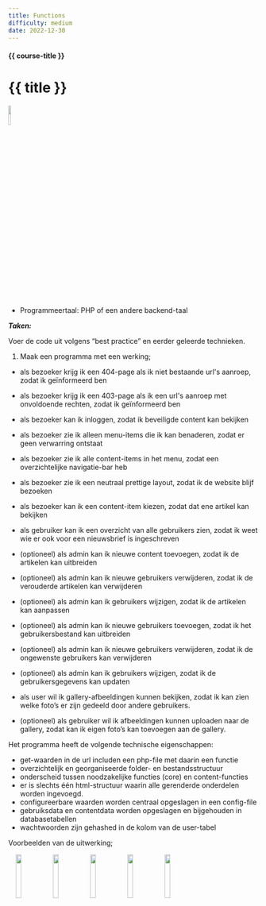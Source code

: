```yaml
---
title: Functions
difficulty: medium
date: 2022-12-30
---
```


#### {{ course-title }}
# {{ title }}

[//]: # ([Aap met link]&#40;{{ '/_assets/img/aap.jpg' | url }}&#41;)

<img src="{{ '/_assets/api/PHP-logo.png' | url }}" style="width:10%;">

* Programmeertaal: PHP of een andere backend-taal

***Taken:***

Voer de code uit volgens “best practice” en eerder geleerde technieken.

1. Maak een programma met een werking;
* als bezoeker krijg ik een 404-page als ik niet bestaande url's aanroep, zodat ik geïnformeerd ben
* als bezoeker krijg ik een 403-page als ik een url's aanroep met onvoldoende rechten, zodat ik geïnformeerd ben
* als bezoeker kan ik inloggen, zodat ik beveiligde content kan bekijken
* als bezoeker zie ik alleen menu-items die ik kan benaderen, zodat er geen verwarring ontstaat
* als bezoeker zie ik alle content-items in het menu, zodat een overzichtelijke navigatie-bar heb
* als bezoeker zie ik een neutraal prettige layout, zodat ik de website blijf bezoeken
* als bezoeker kan ik een content-item kiezen, zodat dat ene artikel kan bekijken
* als gebruiker kan ik een overzicht van alle gebruikers zien, zodat ik weet wie er ook voor een nieuwsbrief is ingeschreven 

* (optioneel) als admin kan ik nieuwe content toevoegen, zodat ik de artikelen kan uitbreiden
* (optioneel) als admin kan ik nieuwe gebruikers verwijderen, zodat ik de verouderde artikelen kan verwijderen
* (optioneel) als admin kan ik gebruikers wijzigen, zodat ik de artikelen kan aanpassen
* (optioneel) als admin kan ik nieuwe gebruikers toevoegen, zodat ik het gebruikersbestand kan uitbreiden
* (optioneel) als admin kan ik nieuwe gebruikers verwijderen, zodat ik de ongewenste gebruikers kan verwijderen
* (optioneel) als admin kan ik gebruikers wijzigen, zodat ik de gebruikersgegevens kan updaten

* als user wil ik gallery-afbeeldingen kunnen bekijken, zodat ik kan zien welke foto’s er zijn gedeeld door andere gebruikers.
* (optioneel) als gebruiker wil ik afbeeldingen kunnen uploaden naar de gallery, zodat kan ik eigen foto’s kan toevoegen aan de gallery.

Het programma heeft de volgende technische eigenschappen:
* get-waarden in de url includen een php-file met daarin een functie
* overzichtelijk en georganiseerde folder- en bestandsstructuur
* onderscheid tussen noodzakelijke functies (core) en content-functies
* er is slechts één html-structuur waarin alle gerenderde onderdelen worden ingevoegd.
* configureerbare waarden worden centraal opgeslagen in een config-file
* gebruiksdata en contentdata worden opgeslagen en bijgehouden in databasetabellen
* wachtwoorden zijn gehashed in de kolom van de user-tabel


Voorbeelden van de uitwerking;
<div style="bgcolor:#AAD8EE;MARGIN:15px;">
    <img src="{{ '/_assets/api/functions/jungle_home.png' | url }}" style="width:15%;"> 
    <img src="{{ '/_assets/api/functions/jungle_gallery.png' | url }}" style="width:15%;"> 
    <img src="{{ '/_assets/api/functions/jungle_login.png' | url }}" style="width:15%;"> 
    <img src="{{ '/_assets/api/functions/jungle_userdata.png' | url }}" style="width:15%;"> 
    <img src="{{ '/_assets/api/functions/jungle_logoff.png' | url }}" style="width:15%;">
</div>
    
